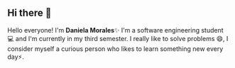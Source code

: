 ## Hi there 👋

Hello everyone! I'm **Daniela Morales**✨
I'm a software engineering student 💻 and I'm currently in my third semester. I really like to solve problems 😄, I consider myself a curious person who likes to learn something new every day⚡.

